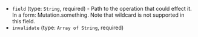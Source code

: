 
* `field` (type: `String`, required) - Path to the operation that could effect it. In a form: Mutation.something. Note that wildcard is not supported in this field.
* `invalidate` (type: `Array of String`, required)